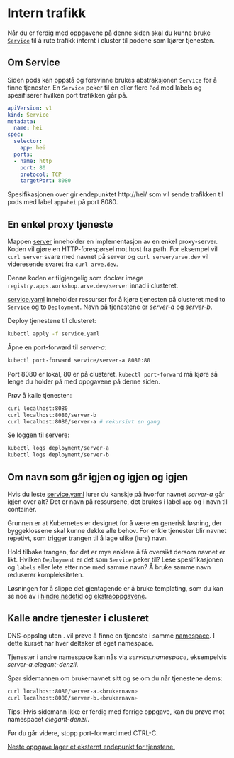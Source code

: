 # Intern trafikk
Når du er ferdig med oppgavene på denne siden skal du kunne bruke
[`Service`](https://kubernetes.io/docs/concepts/services-networking/service/)
til å rute trafikk internt i cluster til podene som kjører tjenesten.

## Om Service
Siden pods kan oppstå og forsvinne brukes abstraksjonen `Service`
for å finne tjenester. En `Service` peker til en eller flere `Pod`
med labels og spesifiserer hvilken port trafikken går på.

```yaml
apiVersion: v1
kind: Service
metadata:
  name: hei
spec:
  selector:
    app: hei
  ports:
  - name: http
    port: 80
    protocol: TCP
    targetPort: 8080
```

Spesifikasjonen over gir endepunktet http://hei/ som vil sende trafikken
til pods med label `app=hei` på port 8080.

## En enkel proxy tjeneste
Mappen [server](server) inneholder en implementasjon av en enkel proxy-server.
Koden vil gjøre en HTTP-forespørsel mot host fra path. For eksempel vil
`curl server` svare med navnet på server og `curl server/arve.dev` vil
videresende svaret fra `curl arve.dev`.

Denne koden er tilgjengelig som docker image `registry.apps.workshop.arve.dev/server`
innad i clusteret.

[service.yaml](service.yaml) inneholder ressurser for å kjøre tjenesten på clusteret med
to `Service` og to `Deployment`. Navn på tjenestene er *server-a* og *server-b*.

Deploy tjenestene til clusteret:

```sh
kubectl apply -f service.yaml
```

Åpne en port-forward til *server-a*:

```sh
kubectl port-forward service/server-a 8080:80
```

Port 8080 er lokal, 80 er på clusteret. `kubectl port-forward` må kjøre så lenge du holder på med oppgavene på denne siden.

Prøv å kalle tjenesten:

```sh
curl localhost:8080
curl localhost:8080/server-b
curl localhost:8080/server-a # rekursivt en gang
```

Se loggen til servere:

```sh
kubectl logs deployment/server-a
kubectl logs deployment/server-b
```

## Om navn som går igjen og igjen og igjen
Hvis du leste [service.yaml](service.yaml) lurer du kanskje på hvorfor navnet _server-a_
går igjen over alt? Det er navn på ressursene, det brukes i label `app` og i navn til container.

Grunnen er at Kubernetes er designet for å være en generisk løsning, der byggeklossene skal
kunne dekke alle behov. For enkle tjenester blir navnet repetivt, som trigger trangen til å
lage ulike (lure) navn.

Hold tilbake trangen, for det er mye enklere å få oversikt dersom navnet er likt.
Hvilken `Deployment` er det som `Service` peker til? Lese spesifikasjonen og `labels`
eller lete etter noe med samme navn? Å bruke samme navn reduserer kompleksiteten.

Løsningen for å slippe det gjentagende er å bruke templating, som du kan se noe av i
[hindre nedetid](hindre-nedetid.md) og [ekstraoppgavene](ekstra.md).

## Kalle andre tjenester i clusteret
DNS-oppslag uten . vil prøve å finne en tjeneste i samme
[namespace](https://kubernetes.io/docs/concepts/overview/working-with-objects/namespaces/).
I dette kurset har hver deltaker et eget namespace.

Tjenester i andre namespace kan nås via *service.namespace*, eksempelvis *server-a.elegant-denzil*.

Spør sidemannen om brukernavnet sitt og se om du når tjenestene dems:

```sh
curl localhost:8080/server-a.<brukernavn>
curl localhost:8080/server-b.<brukernavn>
```

Tips: Hvis sidemann ikke er ferdig med forrige oppgave, kan du prøve mot namespacet *elegant-denzil*.

Før du går videre, stopp port-forward med CTRL-C.

[Neste oppgave lager et eksternt endepunkt for tjenstene.](ekstern-trafikk.md)
